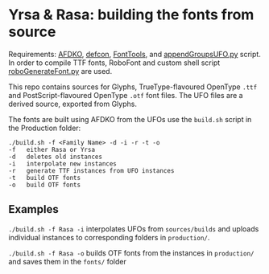 # Yrsa & Rasa: building the fonts from source

Requirements: [AFDKO](https://github.com/adobe-type-tools/afdko), [defcon](https://github.com/typesupply/defcon), [FontTools](https://github.com/behdad/fonttools), and [appendGroupsUFO.py](https://github.com/rosettatype/Post-production-scripts) script. In order to compile TTF fonts, RoboFont and custom shell script [roboGenerateFont.py](https://github.com/rosettatype/Post-production-scripts) are used.

This repo contains sources for Glyphs, TrueType-flavoured OpenType `.ttf` and PostScript-flavoured OpenType `.otf` font files. The UFO files are a derived source, exported from Glyphs. 

The fonts are built using AFDKO from the UFOs use the `build.sh` script in the Production folder:

```
./build.sh -f <Family Name> -d -i -r -t -o
-f   either Rasa or Yrsa
-d   deletes old instances
-i   interpolate new instances
-r   generate TTF instances from UFO instances
-t   build OTF fonts
-o   build OTF fonts
```

## Examples

`./build.sh -f Rasa -i` interpolates UFOs from  `sources/builds` and uploads individual instances to corresponding folders in `production/`.

`./build.sh -f Rasa -o` builds OTF fonts from the instances in `production/` and saves them in the `fonts/` folder
